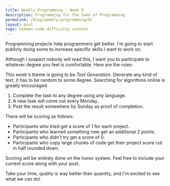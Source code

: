 ```yaml
---
title: Weekly Programming - Week 0
description: Programming for the Sake of Programming
permalink: /blog/weekly-programming/0/
layout: post
tags: hidden code difficulty contest
---
```


Programming projects help programmers get better. I'm going to start publicly doing some to increase specific skills I want to work on.

Although I suspect nobody will read this, I want you to participate to whatever degree you feel is comfortable. Here are the rules:

This week's theme is going to be *Text Generation*. Generate any kind of text, it has to be random to some degree. Searching for algorithms online is greatly encouraged.

1. Complete the task to any degree using any language.
1. A new task will come out every Monday.
1. Post the result somewhere by Sunday as proof of completion.

There will be scoring as follows:
* Participants who tried get a score of 1 for each project.
* Participants who learned something new get an additional 2 points.
* Participants who didn't try get a score of 0.
* Participants who copy large chunks of code get their project score cut in half rounded down.

Scoring will be entirely done on the honor system. Feel free to include your current score along with your post.

Take your time, quality is way better than quantity, and I'm excited to see what we can do!

